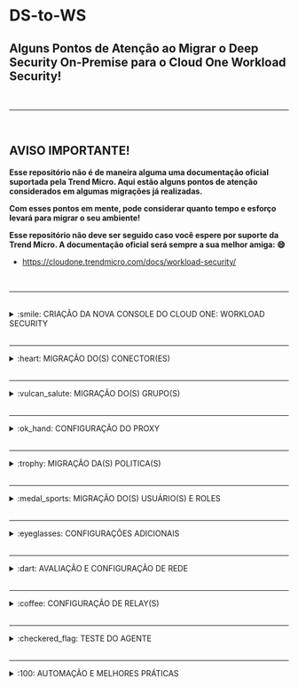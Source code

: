 # DS-to-WS

## Alguns Pontos de Atenção ao Migrar o Deep Security On-Premise para o Cloud One Workload Security!

<br />
<hr />
<br />

## AVISO IMPORTANTE!

<b> Esse repositório não é de maneira alguma uma documentação oficial suportada pela Trend Micro. Aqui estão alguns pontos de atenção considerados em algumas migrações já realizadas. 

Com esses pontos em mente, pode considerar quanto tempo e esforço levará para migrar o seu ambiente!

Esse repositório não deve ser seguido caso você espere por suporte da Trend Micro. A documentação oficial será sempre a sua melhor amiga: :smile: </b>

- https://cloudone.trendmicro.com/docs/workload-security/

<br />
<hr />
<br />

<details>
  <summary>:smile: CRIAÇÃO DA NOVA CONSOLE DO CLOUD ONE: WORKLOAD SECURITY </summary>

<br />

Os clientes precisarão migrar as permissões de usuário e roles do seu Deep Security para o Workload Security, para continuar dando suporte, visibilidade e gerenciamento. 

1.	Cadastre-se para uma nova conta no Cloud One - Workload Security ao clicar em "Create an Account" no <a href="https://cloudone.trendmicro.com/"> Portal do Cloud One. </a>

As configurações de usuários e roles no Workload Security são quase idênticas à implementação no Deep Security.

2.	Permitir tráfego de saída para portas e URLs do Cloud One - Workload Security

Teste a conexão para o Cloud One - Workload Security

### Windows Powershell:

- test-netconnection relay.deepsecurity.trendmicro.com -Port 443 
- test-netconnection app.deepsecurity.trendmicro.com -Port 443 
- test-netconnection agents.deepsecurity.trendmicro.com -Port 443 
- test-netconnection dsmim.deepsecurity.trendmicro.com -Port 443


### Linux Shell:

- curl -v https://app.deepsecurity.trendmicro.com:443
- curl -v https://relay.deepsecurity.trendmicro.com:443
- curl -v https://agents.deepsecurity.trendmicro.com:443
- curl -v https://dsmim.deepsecurity.trendmicro.com:443 


</details>

<br />
<hr />


<details>
  <summary>:heart: MIGRAÇÃO DO(S) CONECTOR(ES) </summary>

## Migração dos Conectores

Identifique Cloud Connectors e VMware (AWS, Azure e/ou GCP) para serem migrados. Embora o inventário e a configuração possam ser recuperados programaticamente, 
credenciais não podem. No caso de grandes volumes de conectores a serem migrados, avalie e discuta as possibilidades de automação.


1.	Identifique os Connectors a ser migrados;
2.	Colete as Credenciais;
3.	Add Connectors para o Workload Security;


- <a href="https://cloudone.trendmicro.com/docs/workload-security/aws-add/"> Conectar o Workload Security com uma conta sua da AWS </a>
- <a href="https://cloudone.trendmicro.com/docs/workload-security/azure-application/"> Conectar o Workload Security com uma subscrição sua da Azure </a>
- <a href="https://cloudone.trendmicro.com/docs/workload-security/gcp-account-create/"> Conectar o Workload Security com uma conta sua do GCP </a>
- <a href="https://cloudone.trendmicro.com/docs/workload-security/vcenter-add/"> Conectar o Workload Security com o VCenter </a>


</details>

<br />
<hr />

<details>
  <summary>:vulcan_salute: MIGRAÇÃO DO(S) GRUPO(S) </summary>

## Migração dos Computer Groups 

Pode ser exigido a segmentação dos sistemas para gerenciar o inventário do host ou controle de acesso aos sistemas. A estrutura do grupo pode ser copiada como está ou reestruturada conforme considerado apropriado por você. Se a estrutura de grupo existente for recriada como está no Workload Security, e se desejável para aliviar a carga de uma hierarquia de um grande grupo, este processo pode ser automatizado via <a href="https://cloudone.trendmicro.com/docs/workload-security/api-reference/tag/Computer-Groups"> API. </a>
  

1.	Pesquise grupos existentes para migração.
2.	Criar uma estrutura de grupo(s) no Workload Security.
3.	Valide a estrutura de grupo(s).
4.  Registre grupos que serão usados ​​para hospedar sistemas Linux durante esta migração.

</details>

<br />
<hr />

<details>
  <summary>:ok_hand: CONFIGURAÇÃO DO PROXY </summary>

## Configuração do Proxy

A configuração das comunicações de proxy para atualizar os Agents, Appliances, e Relays, quando necessário, é definida em Configurações de sistemas do Deep Security Manager ou na console do Workload Security. Essas configurações devem ser migradas antes da migração da(s) política(s) para que as referências fiquem intactas.

1.	Exportar configurações de proxy já existentes do Deep Security Manager;
2.	Exclua todas as configurações de proxy existentes do Workload Security Console <b> (se aplicável); </b>
3.	<strong> *** A etapa anterior só deve ser concluída durante o esforço de migração inicial e não deve ser repetida nas tentativas de importação subsequentes; *** </strong>
4.	Importar configurações de proxy para a console do Workload Security;

</details>

<br />
<hr />

<details>
  <summary>:trophy: MIGRAÇÃO DA(S) POLITICA(S) </summary>

## Migração das Politicas

As Security Policies serão migradas do Deep Security para o Workload Security. A hierarquia e a estrutura organizacional das Security Policies podem ser complexas, por isso, estes pontos precisaram de detalhes adicionais após a revisão da estrutura da política atual para determinar o caminho mais adequado a seguir, e se esse texto faz sentido ou se adequa ao seu tipo de ambiente. Além das configurações de política, deve-se tomar cuidado e atenção com a migração de listas e objetos adicionais referenciados por, mas que não fazem parte do objeto da política.

 <strong> *** É altamente Recomendado realizar uma revisão da política, listas, exceções e objetos antes de mudar para a nova plataforma. *** </strong>

### Migração Manual

Esta seção irá detalhar algumas observações em itens de configuração a serem revisados ​​e migrados:

### Objects:

1.	Security Policy Module configurations

a.	Anti-Malware Module configurations
  i.	Anti-Malware configuration
  ii.	Anti-Malware scan schedule
  iii.	Anti-Malware proxy configurations
  iv.	Anti-Malware Directory Lists
  v.	Anti-Malware File Lists
  vi.	Anti-Malware File Extension Lists


- Anti-Malware Process Image File Lists

  1.	Web Reputation Module configurations
    a.	Web Reputation configuration
    b.	Web Reputation Allowed lists

- Web Reputation Blocked lists

  1.	Web Reputation proxy configurations
  1.	Application Control Module configuration
    a.	Global Rules
  2.	Integrity Monitoring Module configurations
    a.	Integrity Monitoring configuration
    b.	Integrity Monitoring Rules assigned
  3.	Log Inspection Module configurations
    a.	Log Inspection configuration
    b.	Log Inspection Rules assigned
  4.	Firewall Module configurations
    a.	Firewall Module configuration
    b.	Firewall rules assigned

- IP lists

  1.	Port lists
  2.	MAC lists
  3.	Stateful Configurations

- Interface Isolation Patterns
- Contexts

  1.	Intrusion Prevention configurations
    a.	Intrusion Prevention configuration
    b.	Intrusion Prevention rules assigned

- Application Type custom rules or customizations

  1.	Policy Interface Types customization
  2.	Policy Settings
  3.	Policy overrides
  4.	Syslog Configurations

</details>

<br />
<hr />

<details>
  <summary>:medal_sports: MIGRAÇÃO DO(S) USUÁRIO(S) E ROLES </summary>

## Migração de Usários e Roles  

Role Based Access Control em funções pode ser um mecanismo crítico para delegar o gerenciamento de sistemas e políticas específicas.

Não há mecanismo na console disponível para exportação ou importação de roles ou usuários.

As roles devem ser criadas antes dos usuários para que uma role possa ser atribuída durante a criação do usuário.

</details>

<br />
<hr />

<details>
  <summary>:eyeglasses: CONFIGURAÇÕES ADICIONAIS </summary>

## Configurações Adicionais

O Deep Security e o Workload Security têm várias configurações adicionais e opcionais que podem estar em uso. A recomendação é para revisar o uso dessas configurações e identificar aquelas que devem ser migradas.

- Integrity monitoring auto-tagging 
- Event Forwarding 
- Event Based Tasks 
- Scheduled tasks 
- User security requirements 

</details>

<br />
<hr />

<details>
  <summary>:dart: AVALIAÇÃO E CONFIGURAÇÃO DE REDE </summary>

## Avaliaçao e Configuraçao de Rede

Dado que o Workload Security é entregue como uma plataforma SaaS, será necessária conectividade da sua infraestrutura para os sistemas da Trend Micro.

Esta seção se concentrará especificamente na conectividade do agente e não abordará os requisitos do navegador para a console de gerenciamento. Detalhes adicionais sobre as configurações de proxy podem ser encontrados <a href="https://cloudone.trendmicro.com/docs/workload-security/proxy-set-up/"> aqui. </a>

### Lista de permissões de URL na saída (proxy ou outro Network Edge Device)

Todos os agentes exigirão, no mínimo, acesso aos seguintes URLs e portas 

- agents.deepsecurity.trendmicro.com:443 
- app.deepsecurity.trendmicro.com:443 
- relay.deepsecurity.trendmicro.com:443 


URLs adicionais podem ser necessários para recursos opcionais, incluindo Smart Scan, File Reputation e Web Reputation. A documentação completa de URLs e portas pode ser encontrada <a href="https://cloudone.trendmicro.com/docs/workload-security/communication-ports-urls-ip/"> aqui. </a>

</details>

<br />
<hr />

<details>
  <summary>:coffee: CONFIGURAÇÃO DE RELAY(S) </summary>

## Configuração de Relay(s)

Alguns clientes podem ter uma infraestrutura de <a href="https://cloudone.trendmicro.com/docs/workload-security/relay-overview/"> relay(s) </a> já existente que pode ser replicada para gerenciar o consumo de largura de banda em toda a infraestrutura.

E é possível replicar a infraestrutura de relay(s) existente e a topologia para distribuição de atualização do Workload Security e avaliação de uma retransmissão <i> "top of tree" </i> adicional para replicar a <i> update source </i> primária existente.

</details>

<br />
<hr />

<details>
  <summary>:checkered_flag: TESTE DO AGENTE </summary>

## Teste do Agente  

O teste deve ser focado na validação da migração:

### Escopo do Teste: 

1.	Escolha um agente na já existente infraestrutura do Deep Security Manager.
2.	Execute o script de migração [Apêndice 1 item A] 
3.	Valide o sucesso da reativação e da atribuição da Security Policy


### Validação da reativação do Agente 

1.  Verifique se o agente está disponível na aba Computers no Workload Security 
2.	Verifique se a saída do comando no [Apêndice 1 item B] corresponde a URL esperada

### Validação da atribuição da Security Policy  

1.	Verifique se o Workload Security mostra a política correta atribuída na console
2.	Verifique se a saída do comando no [Apêndice 1 item C] corresponde ao nome da Security Policy esperada


## Apêndice 1 

Este apêndice detalha referências adicionais, incluindo scripts e outras orientações de configuração, use conforme julgue necessário. 

### Item A 

Este script foi projetado para facilitar a automação para a migração do agente. Em um alto nível, ele irá:

1.	Desativar a instalação atual do agente
2.	Reativar o agente no Workload Security com nova configuração

Este é um Script de exemplo. Os scripts com mais detalhes serão criados pela console do Workload Security para cada grupo de computador / Security Policy / local de rede.

Some details, such as security policy id or name, if migrated 1:1 from the Deep Security implementation, may be scripted into the new activation commands to reduce the number of script variations required across the environment. 

Alguns detalhes, como <i> policyid </i> ou <i> policyname </i> da <i> groupid </i>, são opcionais e podem ser inseridos nos novos comandos de ativação para reduzir o número de variações de script necessárias em todo o ambiente.

<strong> Outras configurações, como Proxy e Relay devem ser só usadas se estão implementadas no ambiente. </strong>

<strong> O exemplo abaixo serve para ser executado em máquinas Linux: </strong>

/opt/ds_agent/dsa_control -r

sleep 30

PROXY_ADDR_PORT='1.2.3.4:3128' 

RELAY_PROXY_ADDR_PORT='1.2.3.4:3128' 

/opt/ds_agent/dsa_control -x dsm_proxy://$PROXY_ADDR_PORT/ 

/opt/ds_agent/dsa_control -y relay_proxy://$RELAY_PROXY_ADDR_PORT/ 

/opt/ds_agent/dsa_control -a dsm://agents.deepsecurity.trendmicro.com:443/ "tenantID:xxxxxxxx-xxxx-xxxx-xxxx-xxxxxxxxxxxx" "token:xxxxxxxx-xxxx-xxxx-xxxx-xxxxxxxxxxxx" "policyid:1" "policyname:mypolicy" "groupid:12345" 


<strong> O exemplo abaixo serve para ser executado em máquinas Windows: </strong>

& $Env:ProgramFiles"\Trend Micro\Deep Security Agent\dsa_control" -r

Start-Sleep -s 50

& $Env:ProgramFiles"\Trend Micro\Deep Security Agent\dsa_control" -a dsm://agents.deepsecurity.trendmicro.com:443/ "tenantID:xxxxxxxx-xxxx-xxxx-xxxx-xxxxxxxxxxxx" "token:xxxxxxxx-xxxx-xxxx-xxxx-xxxxxxxxxxxx" "policyid:1" "groupid:12345"


<strong> No caso acima, não estamos configurando Proxy e Relay no agente </strong>

<strong> Dependendo de como o seu ambiente está confirgurado, os comandos a seguir, podem necessitar serem executados como root </strong>

### Para recuperar o nome da Security Policy: 

/opt/ds_agent/sendCommand --get GetConfiguration | grep SecurityProfile | awk -F"name='" '{printf $2}' | awk -F"'" '{print $1}' 


### Item B 

Este comando produzirá a url da DSM no qual o agente está registrado atualmente. Use-o para validar se um agente foi reativado para o Workload Security corretamente. O dsmUrl esperado é https://agents.deepsecurity.trendmicro.com:443/ 

/opt/ds_agent/dsa_query --cmd GetAgentStatus | grep dsmUrl 

### Item C 

Este comando retornará o nome e o ID da política de segurança atribuída ao DSA.

/opt/ds_agent/sendCommand --get GetConfiguration | grep SecurityProfile 

### Item D 

Este é um exemplo do comando Curl que pode ser usado para listar Security Roles via API
 
curl -X GET $url/api/roles -H "api-secret-key: $secret" -H "api-version: v1" -k | json_pp 
- -k é usado porque o DSM está usando um self-signed certificate  
- json_pp é usado para exibir a saída no formato JSON


</details>

<br />
<hr />

<details>
  <summary>:100: AUTOMAÇÃO E MELHORES PRÁTICAS </summary>

## Best Practice: 

- Depois de importar as políticas, cheque a <a href="https://cloudone.trendmicro.com/docs/workload-security/communication-manager-agent/#Configur"> direção da comunicação </a> e se está definida como Agent-initiated;
- A comunicação bidirecional pode causar problemas de agentes offline se o Workload Security não for capaz de iniciar uma conexão com os hosts, especialmente quando usa um endereço de IP privado;

</details>